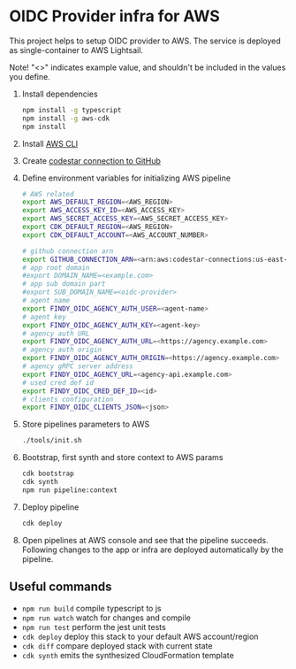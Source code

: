 # OIDC Provider infra for AWS

This project helps to setup OIDC provider to AWS.
The service is deployed as single-container to AWS Lightsail.

Note! "<>" indicates example value, and shouldn't be included in the values you define.

1. Install dependencies

   ```bash
   npm install -g typescript
   npm install -g aws-cdk
   npm install
   ```

1. Install [AWS CLI](https://aws.amazon.com/cli/)

1. Create [codestar connection to GitHub](https://docs.aws.amazon.com/dtconsole/latest/userguide/connections-create-github.html)

1. Define environment variables for initializing AWS pipeline

   ```bash
   # AWS related
   export AWS_DEFAULT_REGION=<AWS_REGION>
   export AWS_ACCESS_KEY_ID=<AWS_ACCESS_KEY>
   export AWS_SECRET_ACCESS_KEY=<AWS_SECRET_ACCESS_KEY>
   export CDK_DEFAULT_REGION=<AWS_REGION>
   export CDK_DEFAULT_ACCOUNT=<AWS_ACCOUNT_NUMBER>

   # github connection arn
   export GITHUB_CONNECTION_ARN=<arn:aws:codestar-connections:us-east-1:xxx:connection/xxx>
   # app root domain
   #export DOMAIN_NAME=<example.com>
   # app sub domain part
   #export SUB_DOMAIN_NAME=<oidc-provider>
   # agent name
   export FINDY_OIDC_AGENCY_AUTH_USER=<agent-name>
   # agent key
   export FINDY_OIDC_AGENCY_AUTH_KEY=<agent-key>
   # agency auth URL
   export FINDY_OIDC_AGENCY_AUTH_URL=<https://agency.example.com>
   # agency auth origin
   export FINDY_OIDC_AGENCY_AUTH_ORIGIN=<https://agency.example.com>
   # agency gRPC server address
   export FINDY_OIDC_AGENCY_URL=<agency-api.example.com>
   # used cred def id
   export FINDY_OIDC_CRED_DEF_ID=<id>
   # clients configuration
   export FINDY_OIDC_CLIENTS_JSON=<json>
   ```

1. Store pipelines parameters to AWS

   ```bash
   ./tools/init.sh
   ```

1. Bootstrap, first synth and store context to AWS params

   ```bash
   cdk bootstrap
   cdk synth
   npm run pipeline:context
   ```

1. Deploy pipeline

   ```bash
   cdk deploy
   ```

1. Open pipelines at AWS console and see that the pipeline succeeds. Following changes
   to the app or infra are deployed automatically by the pipeline.

## Useful commands

- `npm run build` compile typescript to js
- `npm run watch` watch for changes and compile
- `npm run test` perform the jest unit tests
- `cdk deploy` deploy this stack to your default AWS account/region
- `cdk diff` compare deployed stack with current state
- `cdk synth` emits the synthesized CloudFormation template
